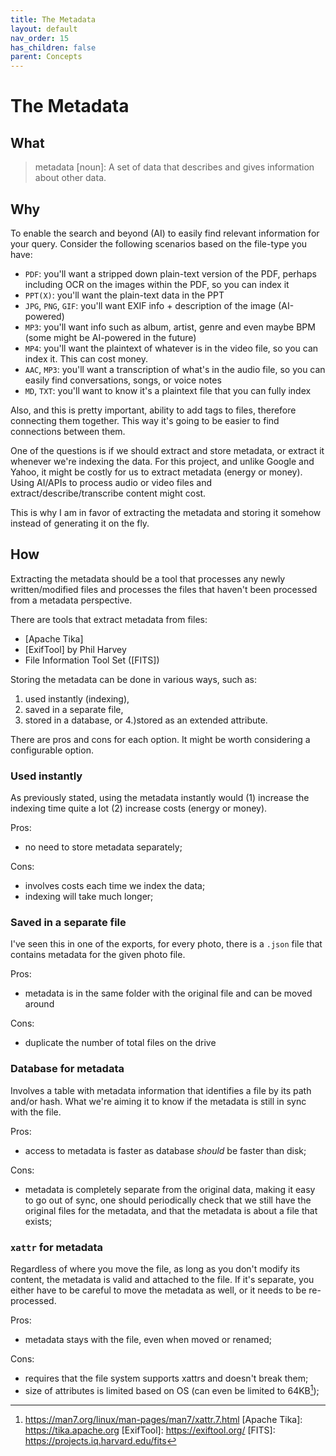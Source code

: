 ```yaml
---
title: The Metadata
layout: default
nav_order: 15
has_children: false
parent: Concepts
---
```

# The Metadata

## What

> metadata [noun]: A set of data that describes and gives information about other data.

## Why

To enable the search and beyond (AI) to easily find relevant information for your query. Consider the following scenarios based on the file-type you have:

- `PDF`: you'll want a stripped down plain-text version of the PDF, perhaps including OCR on the images within the PDF, so you can index it
- `PPT(X)`: you'll want the plain-text data in the PPT
- `JPG`, `PNG`, `GIF`: you'll want EXIF info + description of the image (AI-powered)
- `MP3`: you'll want info such as album, artist, genre and even maybe BPM (some might be AI-powered in the future)
- `MP4`: you'll want the plaintext of whatever is in the video file, so you can index it. This can cost money.
- `AAC`, `MP3`: you'll want a transcription of what's in the audio file, so you can easily find conversations, songs, or voice notes
- `MD`, `TXT`: you'll want to know it's a plaintext file that you can fully index

Also, and this is pretty important, ability to add tags to files, therefore connecting them together. This way it's going to be easier to find connections between them.

One of the questions is if we should extract and store metadata, or extract it whenever we're indexing the data. For this project, and unlike Google and Yahoo, it might be costly for us to extract metadata (energy or money). Using AI/APIs to process audio or video files and extract/describe/transcribe content might cost.

This is why I am in favor of extracting the metadata and storing it somehow instead of generating it on the fly.

## How

Extracting the metadata should be a tool that processes any newly written/modified files and processes the files that haven't been processed from a metadata perspective.

There are tools that extract metadata from files:

- [Apache Tika]
- [ExifTool] by Phil Harvey
- File Information Tool Set ([FITS])

Storing the metadata can be done in various ways, such as:

1. used instantly (indexing),
2. saved in a separate file,
3. stored in a database, or
4.)stored as an extended attribute.

There are pros and cons for each option. It might be worth considering a configurable option.

### Used instantly

As previously stated, using the metadata instantly would (1) increase the indexing time quite a lot (2) increase costs (energy or money).

Pros:
- no need to store metadata separately;

Cons:
- involves costs each time we index the data;
- indexing will take much longer;

### Saved in a separate file

I've seen this in one of the exports, for every photo, there is a `.json` file that contains metadata for the given photo file.

Pros:
- metadata is in the same folder with the original file and can be moved around

Cons:
- duplicate the number of total files on the drive

### Database for metadata

Involves a table with metadata information that identifies a file by its path and/or hash. What we're aiming it to know if the metadata is still in sync with the file.

Pros:
- access to metadata is faster as database *should* be faster than disk;

Cons:
- metadata is completely separate from the original data, making it easy to go out of sync, one should periodically check that we still have the original files for the metadata, and that the metadata is about a file that exists;

### `xattr` for metadata

Regardless of where you move the file, as long as you don't modify its content, the metadata is valid and attached to the file. If it's separate, you either have to be careful to move the metadata as well, or it needs to be re-processed.

Pros:
- metadata stays with the file, even when moved or renamed;

Cons:
- requires that the file system supports xattrs and doesn't break them;
- size of attributes is limited based on OS (can even be limited to 64KB[^1]);


[^1]: https://man7.org/linux/man-pages/man7/xattr.7.html
[Apache Tika]: https://tika.apache.org
[ExifTool]: https://exiftool.org/
[FITS]: https://projects.iq.harvard.edu/fits
